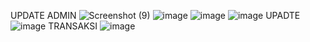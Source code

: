 UPDATE ADMIN
![Screenshot (9)](https://user-images.githubusercontent.com/43715429/149534480-f61ca399-0dcc-4f76-8ad3-eb4208c3839e.png)
![image](https://user-images.githubusercontent.com/43715429/149534630-6c854e0a-8fbf-4749-a248-5f36b26854bf.png)
![image](https://user-images.githubusercontent.com/43715429/149534723-03e5443e-1da8-4629-a7e5-68b0f9ad411c.png)
![image](https://user-images.githubusercontent.com/43715429/149534760-01c97f59-7e11-40ed-8ab6-f86a240eedff.png)
UPADTE 
![image](https://user-images.githubusercontent.com/43715429/149534929-57c0e420-b4bc-4918-a316-cb1b2c08d316.png)
TRANSAKSI
![image](https://user-images.githubusercontent.com/43715429/149534976-cf7b0d22-a18d-4cf5-9d88-4229c6c787ff.png)


